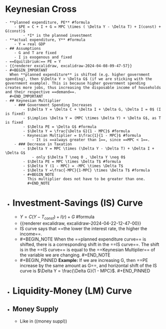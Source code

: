 # Keynesian Cross
	- **planned expenditure, PE** #formula
		- $PE = C + I + G = MPC \times ( \Delta Y - \Delta T) + I(const) + G(const)$
			- *I* is the planned investment
	- **actual expenditure, Y** #formula
		- Y = real GDP
	- ## Assumptions
		- G and T are fixed
		- I is exogenous and fixed
	- ==Equilibrium:== PE = Y
	- {{renderer excalidraw, excalidraw-2024-04-08-09-47-57}}
	- #+BEGIN_IMPORTANT
	  When **planned expenditure** is shifted (e.g. higher government spending), then $\Delta Y > \Delta G$ (if we are sticking with the government example). This is because higher government spending creates more jobs, thus increasing the disposable income of households and their respective ==demand==.
	  #+END_IMPORTANT
	- ## Keynesian Multiplier
		- ### Government Spending Increases
			- $\Delta Y = \Delta C + \Delta I + \Delta G, \Delta I = 0$ (I is fixed)
			- $\implies \Delta Y = (MPC \times \Delta Y) + \Delta G$, as T is fixed
			- $\Delta PE = \Delta G$ #formula
			- $\Delta Y = \frac{\Delta G}{1 - MPC}$ #formula
			- Keynesian Multiplier = $\frac{1}{1 - MPC}$ #formula
				- It is ==always greater than 1==, since ==MPC < 1==.
		- ### Decrease in Taxation
			- $\Delta Y = MPC \times (\Delta Y - \Delta T) + \Delta I + \Delta G$
				- only $\Delta T \neq 0 , \Delta Y \neq 0$
			- $\Delta PE = MPC \times \Delta T$ #formula
			- $\Delta Y (1 - MPC) = -MPC \times \Delta T$
			- $\Delta Y =\frac{-MPC}{1-MPC} \times \Delta T$ #formula
			- #+BEGIN_NOTE
			  This multiplier does not have to be greater than one.
			  #+END_NOTE
- # Investment-Savings (IS) Curve
	- $Y = C(Y - T_{const}) + I(r) + G$ #formula
	- {{renderer excalidraw, excalidraw-2024-04-22-12-47-00}}
	- IS curve says that ==the lower the interest rate, the higher the income==.
	- #+BEGIN_NOTE
	  When the ==planned expenditure curve== is shifted, there is a corresponding shift in the ==IS curve==. The shift is in the ==IS curve== is equal to the ==Keynesian Multiplier== of the variable we are changing.
	  #+END_NOTE
	- #+BEGIN_PINNED
	  __Example:__ If we are increasing G, then ==PE increase by the same amount as G==, and horizontal shift of the IS curve is $\Delta Y = \frac{\Delta G}{1 - MPC}$.
	  #+END_PINNED
- # Liquidity-Money (LM) Curve
- ## Money Supply
	- Like in ((money suppl))